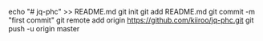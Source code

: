 echo "# jq-phc" >> README.md
git init
git add README.md
git commit -m "first commit"
git remote add origin https://github.com/kiiroo/jq-phc.git
git push -u origin master
